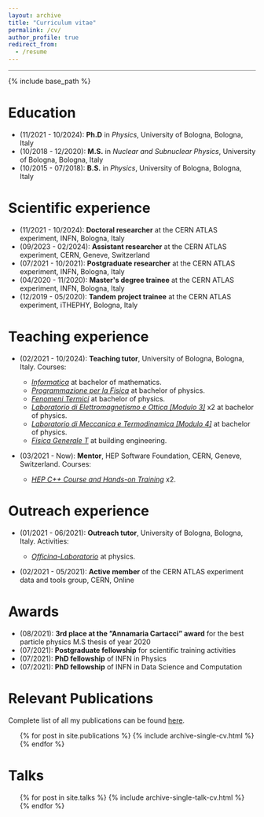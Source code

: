 ```yaml
---
layout: archive
title: "Curriculum vitae"
permalink: /cv/
author_profile: true
redirect_from:
  - /resume
---
```


<hr style="height:0.3px;border:none;color:gray;background-color:gray;" />

{% include base_path %}

Education
======

* (11/2021 - 10/2024): **Ph.D** in *Physics*, University of Bologna, Bologna, Italy
* (10/2018 - 12/2020): **M.S.** in *Nuclear and Subnuclear Physics*, University of Bologna, Bologna, Italy
* (10/2015 - 07/2018): **B.S.** in *Physics*, University of Bologna, Bologna, Italy

Scientific experience
======

* (11/2021 - 10/2024): **Doctoral researcher** at the CERN ATLAS experiment, INFN, Bologna, Italy
* (09/2023 - 02/2024): **Assistant researcher** at the CERN ATLAS experiment, CERN, Geneve, Switzerland
* (07/2021 - 10/2021): **Postgraduate researcher** at the CERN ATLAS experiment, INFN, Bologna, Italy
* (04/2020 - 11/2020): **Master's degree trainee** at the CERN ATLAS experiment, INFN, Bologna, Italy
* (12/2019 - 05/2020): **Tandem project trainee** at the CERN ATLAS experiment, iTHEPHY, Bologna, Italy

Teaching experience
======

* (02/2021 - 10/2024): **Teaching tutor**, University of Bologna, Bologna, Italy. Courses:
  * [*Informatica*](https://www.unibo.it/it/studiare/dottorati-master-specializzazioni-e-altra-formazione/insegnamenti/insegnamento/2023/323868) at bachelor of mathematics.
  * [*Programmazione per la Fisica*](https://www.unibo.it/it/didattica/insegnamenti/insegnamento/2022/485310) at bachelor of physics.
  * [*Fenomeni Termici*](https://www.unibo.it/it/didattica/insegnamenti/insegnamento/2021/434312) at bachelor of physics.
  * [*Laboratorio di Elettromagnetismo e Ottica [Modulo 3]*](https://www.unibo.it/it/didattica/insegnamenti/insegnamento/2021/434322) x2 at bachelor of physics.
  * [*Laboratorio di Meccanica e Termodinamica [Modulo 4]*](https://www.unibo.it/it/didattica/insegnamenti/insegnamento/2021/434313) at bachelor of physics.
  * [*Fisica Generale T*](https://www.unibo.it/it/didattica/insegnamenti/insegnamento/2020/414325) at building engineering.

* (03/2021 - Now): **Mentor**, HEP Software Foundation, CERN, Geneve, Switzerland. Courses:
  * [*HEP C++ Course and Hands-on Training*](https://indico.cern.ch/event/1019089/) x2.

Outreach experience
======

* (01/2021 - 06/2021): **Outreach tutor**, University of Bologna, Bologna, Italy. Activities:
  * [*Officina-Laboratorio*](http://www.pls.unibo.it/it/fisica/attivita/a.a.-2020-2021/laboratori-per-studenti/officina-laboratorio) at physics.

* (02/2021 - 05/2021): **Active member** of the CERN ATLAS experiment data and tools group, CERN, Online

Awards
======

* (08/2021): **3rd place at the ”Annamaria Cartacci” award** for the best particle physics M.S thesis of year 2020
* (07/2021): **Postgraduate fellowship** for scientific training activities
* (07/2021): **PhD fellowship** of INFN in Physics
* (07/2021): **PhD fellowship** of INFN in Data Science and Computation

Relevant Publications
======

Complete list of all my publications can be found [here](https://orcid.org/my-orcid?orcid=0000-0003-4473-7242).

  <ul>{% for post in site.publications %}
    {% include archive-single-cv.html %}
  {% endfor %}</ul>
  
Talks
======

  <ul>{% for post in site.talks %}
    {% include archive-single-talk-cv.html %}
  {% endfor %}</ul>
